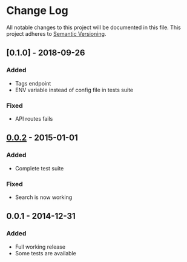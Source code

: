 # Change Log
All notable changes to this project will be documented in this file.
This project adheres to [Semantic Versioning](http://semver.org/).

## [0.1.0] - 2018-09-26
### Added
- Tags endpoint
- ENV variable instead of config file in tests suite

### Fixed
- API routes fails

## [0.0.2] - 2015-01-01
### Added
- Complete test suite

### Fixed
- Search is now working

## 0.0.1 - 2014-12-31
### Added
- Full working release
- Some tests are available

[0.0.2]: https://github.com/rayfranco/aircall/compare/v0.0.1...v0.0.2
